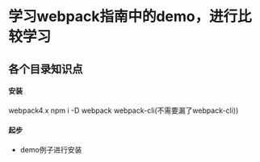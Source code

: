 # 学习webpack指南中的demo，进行比较学习

## 各个目录知识点

#### 安装
webpack4.x npm i -D webpack webpack-cli(不需要漏了webpack-cli))

#### 起步
+ demo例子进行安装